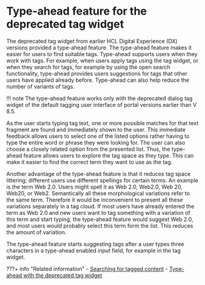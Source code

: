 # Type-ahead feature for the deprecated tag widget

The deprecated tag widget from earlier HCL Digital Experience (DX) versions provided a type-ahead feature. The type-ahead feature makes it easier for users to find suitable tags. Type-ahead supports users when they work with tags. For example, when users apply tags using the tag widget, or when they search for tags, for example by using the open search functionality, type-ahead provides users suggestions for tags that other users have applied already before. Type-ahead can also help reduce the number of variants of tags.

!!! note
    The type-ahead feature works only with the deprecated dialog tag widget of the default tagging user interface of portal versions earlier than V 8.5. 

As the user starts typing tag text, one or more possible matches for that text fragment are found and immediately shown to the user. This immediate feedback allows users to select one of the listed options rather having to type the entire word or phrase they were looking for. The user can also choose a closely related option from the presented list. Thus, the type-ahead feature allows users to explore the tag space as they type. This can make it easier to find the correct term they want to use as the tag.

Another advantage of the type-ahead feature is that it reduces tag space littering; different users use different spellings for certain terms. An example is the term Web 2.0. Users might spell it as Web 2.0, Web2.0, Web 20, Web20, or Web2. Semantically all these morphological variations refer to the same term. Therefore it would be inconvenient to present all these variations separately in a tag cloud. If most users have already entered the term as Web 2.0 and new users want to tag something with a variation of this term and start typing, the type-ahead feature would suggest Web 2.0, and most users would probably select this term form the list. This reduces the amount of variation.

The type-ahead feature starts suggesting tags after a user types three characters in a type-ahead enabled input field, for example in the tag widget.


???+ info "Related information"
    - [Searching for tagged content](../../search/tag_rate_search.md)
    - [Type-ahead with the deprecated tag widget](../dev_tagging_and_rating/rest_api/other_queries/tag_rate_api_rest_oth_qu_typahed.md)
